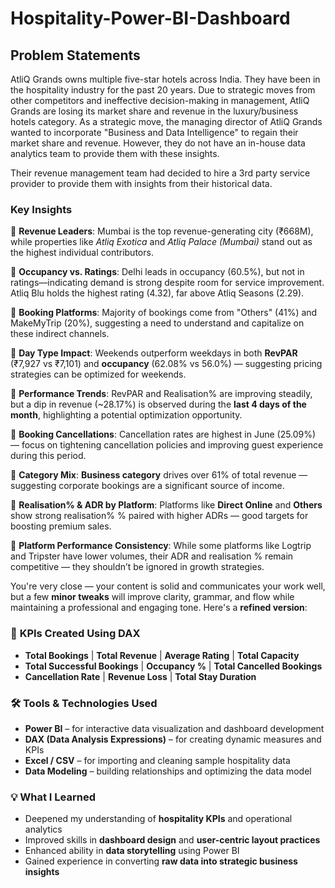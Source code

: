# Hospitality-Power-BI-Dashboard
## Problem Statements
AtliQ Grands owns multiple five-star hotels across India. They have been in the hospitality industry for the past 20 years. Due to strategic moves from other competitors and ineffective decision-making in management, AtliQ Grands are losing its market share and revenue in the luxury/business hotels category. As a strategic move, the managing director of AtliQ Grands wanted to incorporate "Business and Data Intelligence" to regain their market share and revenue. However, they do not have an in-house data analytics team to provide them with these insights.

Their revenue management team had decided to hire a 3rd party service provider to provide them with insights from their historical data.

###  Key Insights

🔸 **Revenue Leaders**: Mumbai is the top revenue-generating city (₹668M), while properties like *Atliq Exotica* and *Atliq Palace (Mumbai)* stand out as the highest individual contributors.

🔸 **Occupancy vs. Ratings**: Delhi leads in occupancy (60.5%), but not in ratings—indicating demand is strong despite room for service improvement. Atliq Blu holds the highest rating (4.32), far above Atliq Seasons (2.29).

🔸 **Booking Platforms**: Majority of bookings come from "Others" (41%) and MakeMyTrip (20%), suggesting a need to understand and capitalize on these indirect channels.

🔸 **Day Type Impact**: Weekends outperform weekdays in both **RevPAR** (₹7,927 vs ₹7,101) and **occupancy** (62.08% vs 56.0%) — suggesting pricing strategies can be optimized for weekends.

🔸 **Performance Trends**: RevPAR and Realisation% are improving steadily, but a dip in revenue (\~28.17%) is observed during the **last 4 days of the month**, highlighting a potential optimization opportunity.

🔸 **Booking Cancellations**: Cancellation rates are highest in June (25.09%) — focus on tightening cancellation policies and improving guest experience during this period.

🔸 **Category Mix**: **Business category** drives over 61% of total revenue — suggesting corporate bookings are a significant source of income.

🔸 **Realisation% & ADR by Platform**: Platforms like **Direct Online** and **Others** show strong realisation% % paired with higher ADRs — good targets for boosting premium sales.

🔸 **Platform Performance Consistency**: While some platforms like Logtrip and Tripster have lower volumes, their ADR and realisation % remain competitive — they shouldn’t be ignored in growth strategies.

You're very close — your content is solid and communicates your work well, but a few **minor tweaks** will improve clarity, grammar, and flow while maintaining a professional and engaging tone. Here's a **refined version**:

### 📌 **KPIs Created Using DAX**

* **Total Bookings** | **Total Revenue** | **Average Rating** | **Total Capacity**
* **Total Successful Bookings** | **Occupancy %** | **Total Cancelled Bookings**
* **Cancellation Rate** | **Revenue Loss** | **Total Stay Duration**

### 🛠️ **Tools & Technologies Used**

* **Power BI** – for interactive data visualization and dashboard development
* **DAX (Data Analysis Expressions)** – for creating dynamic measures and KPIs
* **Excel / CSV** – for importing and cleaning sample hospitality data
* **Data Modeling** – building relationships and optimizing the data model

### 💡 **What I Learned**

* Deepened my understanding of **hospitality KPIs** and operational analytics
* Improved skills in **dashboard design** and **user-centric layout practices**
* Enhanced ability in **data storytelling** using Power BI
* Gained experience in converting **raw data into strategic business insights**






